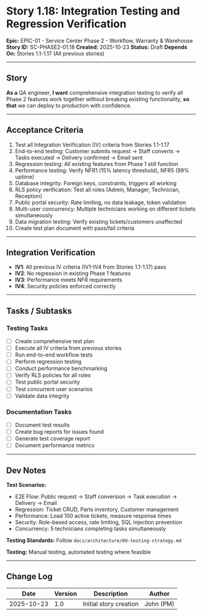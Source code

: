 # Story 1.18: Integration Testing and Regression Verification

**Epic:** EPIC-01 - Service Center Phase 2 - Workflow, Warranty & Warehouse
**Story ID:** SC-PHASE2-01.18
**Created:** 2025-10-23
**Status:** Draft
**Depends On:** Stories 1.1-1.17 (All previous stories)

---

## Story

**As a** QA engineer,
**I want** comprehensive integration testing to verify all Phase 2 features work together without breaking existing functionality,
**so that** we can deploy to production with confidence.

---

## Acceptance Criteria

1. Test all Integration Verification (IV) criteria from Stories 1.1-1.17
2. End-to-end testing: Customer submits request → Staff converts → Tasks executed → Delivery confirmed → Email sent
3. Regression testing: All existing features from Phase 1 still function
4. Performance testing: Verify NFR1 (15% latency threshold), NFR5 (99% uptime)
5. Database integrity: Foreign keys, constraints, triggers all working
6. RLS policy verification: Test all roles (Admin, Manager, Technician, Reception)
7. Public portal security: Rate limiting, no data leakage, token validation
8. Multi-user concurrency: Multiple technicians working on different tickets simultaneously
9. Data migration testing: Verify existing tickets/customers unaffected
10. Create test plan document with pass/fail criteria

---

## Integration Verification

- **IV1**: All previous IV criteria (IV1-IV4 from Stories 1.1-1.17) pass
- **IV2**: No regression in existing Phase 1 features
- **IV3**: Performance meets NFR requirements
- **IV4**: Security policies enforced correctly

---

## Tasks / Subtasks

### Testing Tasks
- [ ] Create comprehensive test plan
- [ ] Execute all IV criteria from previous stories
- [ ] Run end-to-end workflow tests
- [ ] Perform regression testing
- [ ] Conduct performance benchmarking
- [ ] Verify RLS policies for all roles
- [ ] Test public portal security
- [ ] Test concurrent user scenarios
- [ ] Validate data integrity

### Documentation Tasks
- [ ] Document test results
- [ ] Create bug reports for issues found
- [ ] Generate test coverage report
- [ ] Document performance metrics

---

## Dev Notes

**Test Scenarios:**
- E2E Flow: Public request → Staff conversion → Task execution → Delivery → Email
- Regression: Ticket CRUD, Parts inventory, Customer management
- Performance: Load 100 active tickets, measure response times
- Security: Role-based access, rate limiting, SQL injection prevention
- Concurrency: 5 technicians completing tasks simultaneously

**Testing Standards:** Follow `docs/architecture/09-testing-strategy.md`

**Testing:** Manual testing, automated testing where feasible

---

## Change Log

| Date | Version | Description | Author |
|------|---------|-------------|--------|
| 2025-10-23 | 1.0 | Initial story creation | John (PM) |
